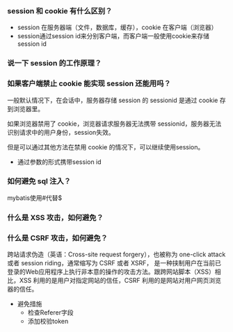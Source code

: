 ### session 和 cookie 有什么区别？
- session 在服务器端（文件，数据库，缓存），cookie 在客户端（浏览器）
- session通过session id来分别客户端，而客户端一般使用cookie来存储session id

### 说一下 session 的工作原理？

### 如果客户端禁止 cookie 能实现 session 还能用吗？
一般默认情况下，在会话中，服务器存储 session 的 sessionid 是通过 cookie 存到浏览器里。

如果浏览器禁用了 cookie，浏览器请求服务器无法携带 sessionid，服务器无法识别请求中的用户身份，session失效。

但是可以通过其他方法在禁用 cookie 的情况下，可以继续使用session。

- 通过参数的形式携带session id

### 如何避免 sql 注入？
mybatis使用#代替$

### 什么是 XSS 攻击，如何避免？


### 什么是 CSRF 攻击，如何避免？
跨站请求伪造（英语：Cross-site request forgery），也被称为 one-click attack 或者 session riding，通常缩写为 CSRF 或者 XSRF， 是一种挟制用户在当前已登录的Web应用程序上执行非本意的操作的攻击方法。跟跨网站脚本（XSS）相比，XSS 利用的是用户对指定网站的信任，CSRF 利用的是网站对用户网页浏览器的信任。

- 避免措施
    - 检查Referer字段
    - 添加校验token